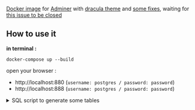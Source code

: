 [Docker image](https://hub.docker.com/r/bergalath/adminer-dracula) for [Adminer](https://github.com/vrana/adminer) with [dracula theme](https://github.com/dracula/adminer) and [some fixes](https://github.com/bergalath/dracula-adminer-theme), waiting for [this issue to be closed](https://github.com/dracula/adminer/issues/1#issuecomment-809944711)

## How to use it

**in terminal :**

    docker-compose up --build

open your browser :

+ http://localhost:880 (`username: postgres / password: password`)
+ http://localhost:888 (`username: postgres / password: password`)

<details><summary>SQL script to generate some tables</summary>
  <code><pre>
    CREATE TABLE "table_00" ( "id" integer NOT NULL );
    CREATE TABLE "table_01" ( "id" integer NOT NULL );
    CREATE TABLE "table_02" ( "id" integer NOT NULL );
    CREATE TABLE "table_03" ( "id" integer NOT NULL );
    CREATE TABLE "table_04" ( "id" integer NOT NULL );
    CREATE TABLE "table_05" ( "id" integer NOT NULL );
    CREATE TABLE "table_06" ( "id" integer NOT NULL );
    CREATE TABLE "table_07" ( "id" integer NOT NULL );
    CREATE TABLE "table_08" ( "id" integer NOT NULL );
    CREATE TABLE "table_09" ( "id" integer NOT NULL );
    CREATE TABLE "table_10" ( "id" integer NOT NULL );
    CREATE TABLE "table_11" ( "id" integer NOT NULL );
    CREATE TABLE "table_12" ( "id" integer NOT NULL );
    CREATE TABLE "table_13" ( "id" integer NOT NULL );
    CREATE TABLE "table_14" ( "id" integer NOT NULL );
    CREATE TABLE "table_15" ( "id" integer NOT NULL );
    CREATE TABLE "table_16" ( "id" integer NOT NULL );
    CREATE TABLE "table_17" ( "id" integer NOT NULL );
    CREATE TABLE "table_18" ( "id" integer NOT NULL );
    CREATE TABLE "table_19" ( "id" integer NOT NULL );
    CREATE TABLE "table_20" ( "id" integer NOT NULL );
    CREATE TABLE "table_21" ( "id" integer NOT NULL );
    CREATE TABLE "table_22" ( "id" integer NOT NULL );
    CREATE TABLE "table_23" ( "id" integer NOT NULL );
    CREATE TABLE "table_24" ( "id" integer NOT NULL );
    CREATE TABLE "table_25" ( "id" integer NOT NULL );
    CREATE TABLE "table_26" ( "id" integer NOT NULL );
    CREATE TABLE "table_27" ( "id" integer NOT NULL );
    CREATE TABLE "table_28" ( "id" integer NOT NULL );
    CREATE TABLE "table_29" ( "id" integer NOT NULL );
    CREATE TABLE "table_30" ( "id" integer NOT NULL );
    CREATE TABLE "table_31" ( "id" integer NOT NULL );
    CREATE TABLE "table_32" ( "id" integer NOT NULL );
    CREATE TABLE "table_33" ( "id" integer NOT NULL );
    CREATE TABLE "table_34" ( "id" integer NOT NULL );
    CREATE TABLE "table_35" ( "id" integer NOT NULL );
    CREATE TABLE "table_36" ( "id" integer NOT NULL );
    CREATE TABLE "table_37" ( "id" integer NOT NULL );
    CREATE TABLE "table_38" ( "id" integer NOT NULL );
    CREATE TABLE "table_39" ( "id" integer NOT NULL );
    CREATE TABLE "table_40" ( "id" integer NOT NULL );
    CREATE TABLE "table_41" ( "id" integer NOT NULL );
    CREATE TABLE "table_42" ( "id" integer NOT NULL );
    CREATE TABLE "table_43" ( "id" integer NOT NULL );
    CREATE TABLE "table_44" ( "id" integer NOT NULL );
    CREATE TABLE "table_45" ( "id" integer NOT NULL );
    CREATE TABLE "table_46" ( "id" integer NOT NULL );
    CREATE TABLE "table_47" ( "id" integer NOT NULL );
    CREATE TABLE "table_48" ( "id" integer NOT NULL );
    CREATE TABLE "table_49" ( "id" integer NOT NULL );
    CREATE TABLE "table_50" ( "id" integer NOT NULL );
    CREATE TABLE "table_51" ( "id" integer NOT NULL );
    CREATE TABLE "table_52" ( "id" integer NOT NULL );
    CREATE TABLE "table_53" ( "id" integer NOT NULL );
    CREATE TABLE "table_54" ( "id" integer NOT NULL );
    CREATE TABLE "table_55" ( "id" integer NOT NULL );
    CREATE TABLE "table_56" ( "id" integer NOT NULL );
    CREATE TABLE "table_57" ( "id" integer NOT NULL );
    CREATE TABLE "table_58" ( "id" integer NOT NULL );
    CREATE TABLE "table_59" ( "id" integer NOT NULL );
    CREATE TABLE "table_60" ( "id" integer NOT NULL );
    CREATE TABLE "table_61" ( "id" integer NOT NULL );
    CREATE TABLE "table_62" ( "id" integer NOT NULL );
    CREATE TABLE "table_63" ( "id" integer NOT NULL );
    CREATE TABLE "table_64" ( "id" integer NOT NULL );
    CREATE TABLE "table_65" ( "id" integer NOT NULL );
    CREATE TABLE "table_66" ( "id" integer NOT NULL );
    CREATE TABLE "table_67" ( "id" integer NOT NULL );
  </pre></code>
</details>
